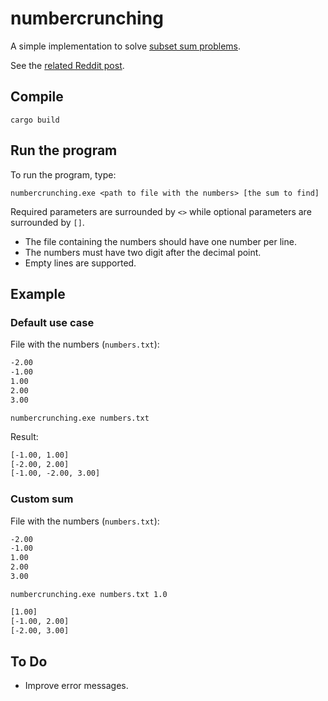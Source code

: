 # numbercrunching

A simple implementation to solve [subset sum problems](https://en.wikipedia.org/wiki/Subset_sum_problem).

See the [related Reddit post](https://www.reddit.com/r/programmingrequests/comments/wr8i85/looking_to_have_what_i_believe_is_a_fairly_simple/).

## Compile

	cargo build

## Run the program

To run the program, type:

	numbercrunching.exe <path to file with the numbers> [the sum to find]

Required parameters are surrounded by `<>` while optional parameters are surrounded by `[]`.

* The file containing the numbers should have one number per line.
* The numbers must have two digit after the decimal point.
* Empty lines are supported.

## Example

### Default use case

File with the numbers (`numbers.txt`):

```txt
-2.00
-1.00
1.00
2.00
3.00
```

	numbercrunching.exe numbers.txt

Result:

```txt
[-1.00, 1.00]
[-2.00, 2.00]
[-1.00, -2.00, 3.00]
```

### Custom sum

File with the numbers (`numbers.txt`):

```txt
-2.00
-1.00
1.00
2.00
3.00
```

	numbercrunching.exe numbers.txt 1.0

```txt
[1.00]
[-1.00, 2.00]
[-2.00, 3.00]
```

## To Do

* Improve error messages.
